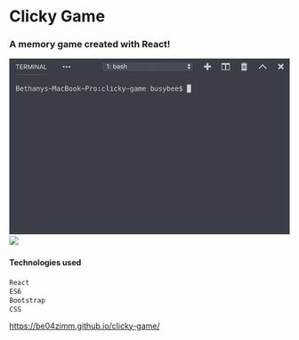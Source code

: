 # Clicky Game
### A memory game created with React! 

![](command_line.gif)
![](working_app.gif)

#### Technologies used
```
React
ES6
Bootstrap
CSS
```
https://be04zimm.github.io/clicky-game/
